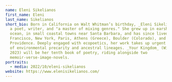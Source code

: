 ```yaml
---
name: Eleni Sikelianos
first_name: Eleni
last_name: Sikelianos
short_bio: Born in California on Walt Whitman’s birthday, _Eleni Sikelianos_ is
  a poet, writer, and "a master of mixing genres." She grew up in earshot of the
  ocean, in small coastal towns near Santa Barbara, and has since lived in San
  Francisco, New York, Paris, Athens (Greece), Boulder (Colorado), and
  Providence. Deeply engaged with ecopoetics, her work takes up urgent concerns
  of environmental precarity and ancestral lineages. _Your Kingdom_ (Winter
  2023) will be her tenth book of poetry, riding alongside two
  memoir-verse-image-novels.
portraits:
  - media: 2022/10/eleni-sikelianos
website: https://www.elenisikelianos.com/
---
```

